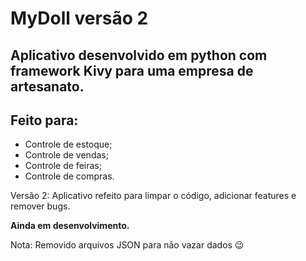 # MyDoll versão 2

## Aplicativo desenvolvido em python com framework Kivy para uma empresa de artesanato.

## Feito para:
 * Controle de estoque;
 * Controle de vendas;
 * Controle de feiras;
 * Controle de compras.


Versão 2: Aplicativo refeito para limpar o código, adicionar features e remover bugs.

**Ainda em desenvolvimento.**

Nota: Removido arquivos JSON para não vazar dados 😉
